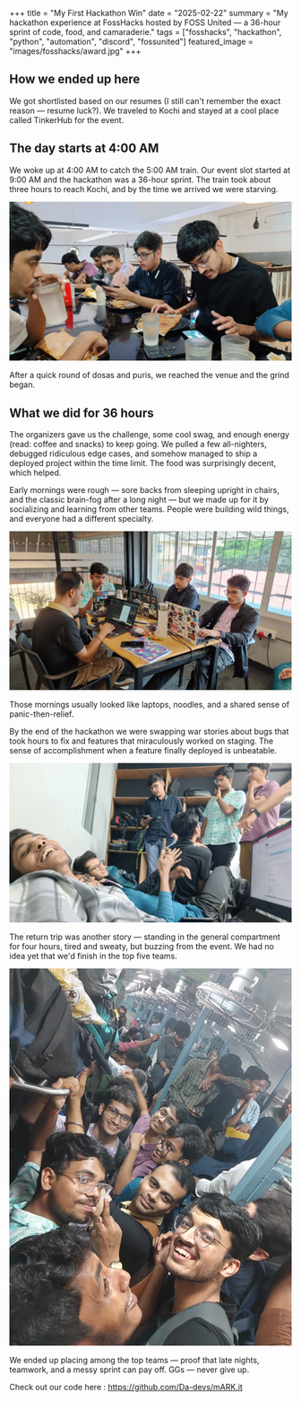 +++
title = "My First Hackathon Win"
date = "2025-02-22"
summary = "My hackathon experience at FossHacks hosted by FOSS United — a 36-hour sprint of code, food, and camaraderie."
tags = ["fosshacks", "hackathon", "python", "automation", "discord", "fossunited"]
featured_image = "images/fosshacks/award.jpg"
+++

## How we ended up here

We got shortlisted based on our resumes (I still can't remember the exact reason — resume luck?). We traveled to Kochi and stayed at a cool place called TinkerHub for the event.

## The day starts at 4:00 AM

We woke up at 4:00 AM to catch the 5:00 AM train. Our event slot started at 9:00 AM and the hackathon was a 36-hour sprint. The train took about three hours to reach Kochi, and by the time we arrived we were starving.

![Breakfast spread](https://raw.githubusercontent.com/blueee04/blog/main/content/images/2025-02-22-FossHacks/eating.jpg)

After a quick round of dosas and puris, we reached the venue and the grind began.

## What we did for 36 hours

The organizers gave us the challenge, some cool swag, and enough energy (read: coffee and snacks) to keep going. We pulled a few all-nighters, debugged ridiculous edge cases, and somehow managed to ship a deployed project within the time limit. The food was surprisingly decent, which helped.

Early mornings were rough — sore backs from sleeping upright in chairs, and the classic brain-fog after a long night — but we made up for it by socializing and learning from other teams. People were building wild things, and everyone had a different specialty.

![Early-morning grind — laptops and coffee](https://raw.githubusercontent.com/blueee04/blog/main/content/images/2025-02-22-FossHacks/sitting.jpg)

Those mornings usually looked like laptops, noodles, and a shared sense of panic-then-relief.

By the end of the hackathon we were swapping war stories about bugs that took hours to fix and features that miraculously worked on staging. The sense of accomplishment when a feature finally deployed is unbeatable.

![Just Relaxing](https://raw.githubusercontent.com/blueee04/blog/main/content/images/2025-02-22-FossHacks/relax.jpg)

The return trip was another story — standing in the general compartment for four hours, tired and sweaty, but buzzing from the event. We had no idea yet that we'd finish in the top five teams.


![Sweat And Smiles](https://raw.githubusercontent.com/blueee04/blog/main/content/images/2025-02-22-FossHacks/train.jpg)

We ended up placing among the top teams — proof that late nights, teamwork, and a messy sprint can pay off. GGs — never give up.

Check out our code here : https://github.com/Da-devs/mARK.it